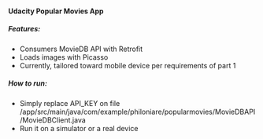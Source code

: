 #### Udacity Popular Movies App
##### Features:
- Consumers MovieDB API with Retrofit
- Loads images with Picasso
- Currently, tailored toward mobile device per requirements of part 1

##### How to run:
- Simply replace API_KEY on file /app/src/main/java/com/example/philoniare/popularmovies/MovieDBAPI/MovieDBClient.java
- Run it on a simulator or a real device
